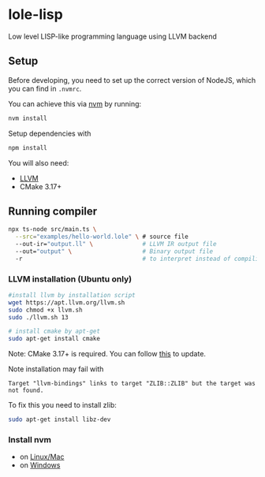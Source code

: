 # lole-lisp
Low level LISP-like programming language using LLVM backend

## Setup

Before developing, you need to set up the correct version of NodeJS, which you can find in `.nvmrc`.

You can achieve this via [nvm](#install-nvm) by running:

```bash
nvm install
```

Setup dependencies with

```bash
npm install
```

You will also need:
 - [LLVM](#LLVM-installation-(Ubuntu-only))
 - CMake 3.17+

## Running compiler

```bash
npx ts-node src/main.ts \
  --src="examples/hello-world.lole" \ # source file
  --out-ir="output.ll" \              # LLVM IR output file
  --out="output" \                    # Binary output file
  -r                                  # to interpret instead of compiling
```

### LLVM installation (Ubuntu only)

```bash
#install llvm by installation script
wget https://apt.llvm.org/llvm.sh
sudo chmod +x llvm.sh
sudo ./llvm.sh 13

# install cmake by apt-get
sudo apt-get install cmake
```

Note: CMake 3.17+ is required. You can follow [this](https://askubuntu.com/questions/355565/how-do-i-install-the-latest-version-of-cmake-from-the-command-line) to update.

Note installation may fail with
```
Target "llvm-bindings" links to target "ZLIB::ZLIB" but the target was not found.
```
To fix this you need to install zlib:

```bash
sudo apt-get install libz-dev
```

### Install nvm

- on [Linux/Mac](https://github.com/nvm-sh/nvm#install--update-script)
- on [Windows](https://github.com/coreybutler/nvm-windows)
